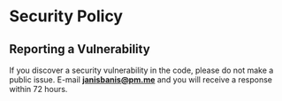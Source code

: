 # Security Policy

## Reporting a Vulnerability

If you discover a security vulnerability in the code, please do not make a public issue. E-mail **[janisbanis@pm.me](mailto:janisbanis@protonmail.com)** and you will receive a response within 72 hours.
